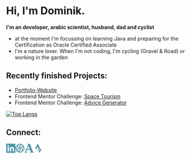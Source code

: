 # Hi, I'm Dominik.
__I'm an developer, arabic scientist, husband, dad and cyclist__
- at the moment I'm focussing on learning Java and preparing for the Certification as Oracle Certified Associate
- I'm a nature lover. When I'm not coding, I'm cycling (Gravel & Road) or working in the garden


## Recently finished Projects:
- [Portfolio-Website](https://www.do-webdev.de/)
- Frontend Mentor Challenge: [Space Tourism](https://space-tourism-dun.vercel.app/)
- Frontend Mentor Challenge: [Advice Generator](https://dmnk28.github.io/advices/)

[![Top Langs](https://github-readme-stats.vercel.app/api/top-langs/?username=Dmnk28&layout=compact)](https://github.com/anuraghazra/github-readme-stats)


## Connect:
<a href="https://www.linkedin.com/in/dominikoesterle/" target="_blank" alt="linkedin-account"> <img align="left" alt="linkedin-account" width="25px" src="./icons/linkedin.svg"/> </a>

<a href="https://www.codewars.com/users/Dmnk28" target="_blank"><img align="left" alt="codewars-account" width="25px" src="./icons/codewars.svg"/></a>

<a href="https://uni-jena.academia.edu/DominikOesterle" target="_blank"><img align="left" alt="academia-account" width="25px" src="./icons/academia.svg"/></a>

<a href="https://www.strava.com/athletes/31359572" target="_blank"><img align="left" alt="strava-account" width="25px" src="./icons/strava.svg"/></a>
</br>
